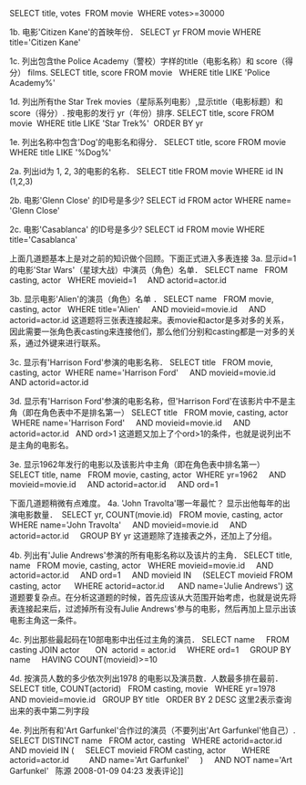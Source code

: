 
SELECT title, votes
 FROM movie
 WHERE votes>=30000

1b. 电影'Citizen Kane'的首映年份．
SELECT yr FROM movie WHERE title='Citizen Kane'

1c. 列出包含the Police Academy（警校）字样的title（电影名称）和 score（得分） films.
SELECT title, score FROM movie
  WHERE title LIKE 'Police Academy%'

1d. 列出所有the Star Trek movies（星际系列电影）,显示title（电影标题）和score（得分）. 按电影的发行 yr（年份）排序.
SELECT title, score FROM movie
 WHERE title LIKE 'Star Trek%'
 ORDER BY yr

1e. 列出名称中包含'Dog'的电影名和得分．
SELECT title, score FROM movie
  WHERE title LIKE '%Dog%'

2a. 列出id为 1, 2, 3的电影的名称．
SELECT title FROM movie WHERE id IN (1,2,3)

2b. 电影'Glenn Close' 的ID号是多少?
SELECT id FROM actor WHERE name= 'Glenn Close'

2c. 电影'Casablanca' 的ID号是多少?
SELECT id FROM movie WHERE title='Casablanca'

上面几道题基本上是对之前的知识做个回顾。下面正式进入多表连接
3a. 显示id=1的电影'Star Wars'（星球大战）中演员（角色）名单．
SELECT name
  FROM casting, actor
  WHERE movieid=1
    AND actorid=actor.id

3b. 显示电影'Alien'的演员（角色）名单 ．
SELECT name
  FROM movie, casting, actor
  WHERE title='Alien'
    AND movieid=movie.id
    AND actorid=actor.id
这道题将三张表连接起来。表movie和actor是多对多的关系，因此需要一张角色表casting来连接他们，那么他们分别和casting都是一对多的关系，通过外键来进行联系。

3c. 显示有'Harrison Ford'参演的电影名称．
SELECT title
  FROM movie, casting, actor
 WHERE name='Harrison Ford'
    AND movieid=movie.id
    AND actorid=actor.id

3d. 显示有'Harrison Ford'参演的电影名称，但'Harrison Ford'在该影片中不是主角（即在角色表中不是排名第一）
SELECT title
  FROM movie, casting, actor
 WHERE name='Harrison Ford'
    AND movieid=movie.id
    AND actorid=actor.id
  AND ord>1
这道题又加上了个ord>1的条件，也就是说列出不是主角的电影名。

3e. 显示1962年发行的电影以及该影片中主角（即在角色表中排名第一）
SELECT title, name
  FROM movie, casting, actor
 WHERE yr=1962
    AND movieid=movie.id
    AND actorid=actor.id
    AND ord=1

下面几道题稍微有点难度。
4a. 'John Travolta'哪一年最忙？ 显示出他每年的出演电影数量．
 SELECT yr, COUNT(movie.id)
  FROM movie, casting, actor
  WHERE name='John Travolta'
    AND movieid=movie.id
    AND actorid=actor.id
    GROUP BY yr
这道题除了连接表之外，还加上了分组。

4b. 列出有'Julie Andrews'参演的所有电影名称以及该片的主角．
SELECT title, name
  FROM movie, casting, actor
  WHERE movieid=movie.id
    AND actorid=actor.id
    AND ord=1
    AND movieid IN
    (SELECT movieid FROM casting, actor
     WHERE actorid=actor.id
     AND name='Julie Andrews')
这道题要复杂点。在分析这道题的时候，首先应该从大范围开始考虑，也就是说先将表连接起来后，过滤掉所有没有Julie Andrews'参与的电影，然后再加上显示出该电影主角这一条件。

4c. 列出那些最起码在10部电影中出任过主角的演员．
SELECT name
    FROM casting JOIN actor
      ON  actorid = actor.id
    WHERE ord=1
    GROUP BY name
    HAVING COUNT(movieid)>=10

4d. 按演员人数的多少依次列出1978 的电影以及演员数．人数最多排在最前．
SELECT title, COUNT(actorid)
  FROM casting, movie
  WHERE yr=1978
    AND movieid=movie.id
  GROUP BY title
  ORDER BY 2 DESC
这里2表示查询出来的表中第二列字段

4e. 列出所有和'Art Garfunkel'合作过的演员（不要列出'Art Garfunkel'他自己）.
SELECT DISTINCT name
  FROM actor, casting
  WHERE actorid=actor.id
    AND movieid IN (
    SELECT movieid FROM casting, actor
      WHERE actorid=actor.id
        AND name='Art Garfunkel'
    )
    AND NOT name='Art Garfunkel'  
陈源 2008-01-09 04:23 发表评论]]